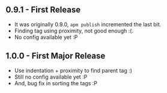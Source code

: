 ## 0.9.1 - First Release
* It was originally 0.9.0, `apm publish` incremented the last bit.
* Finding tag using proximity, not good enough :(.
* No config available yet :P

## 1.0.0 - First Major Release
* Use indentation + proximity to find parent tag :)
* Still no config available yet :P
* And, bug fix in sorting the tags :P
